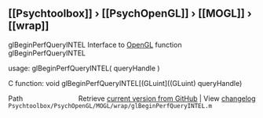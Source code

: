 ## [[Psychtoolbox]] &#8250; [[PsychOpenGL]] &#8250; [[MOGL]] &#8250; [[wrap]]

glBeginPerfQueryINTEL  Interface to [OpenGL](OpenGL) function glBeginPerfQueryINTEL  
  
usage:  glBeginPerfQueryINTEL( queryHandle )  
  
C function:  void glBeginPerfQueryINTEL[(GLuint]((GLuint) queryHandle)  




<div class="code_header" style="text-align:right;">
  <span style="float:left;">Path&nbsp;&nbsp;</span> <span class="counter">Retrieve <a href=
  "https://raw.github.com/Psychtoolbox-3/Psychtoolbox-3/beta/Psychtoolbox/PsychOpenGL/MOGL/wrap/glBeginPerfQueryINTEL.m">current version from GitHub</a> | View <a href=
  "https://github.com/Psychtoolbox-3/Psychtoolbox-3/commits/beta/Psychtoolbox/PsychOpenGL/MOGL/wrap/glBeginPerfQueryINTEL.m">changelog</a></span>
</div>
<div class="code">
  <code>Psychtoolbox/PsychOpenGL/MOGL/wrap/glBeginPerfQueryINTEL.m</code>
</div>

